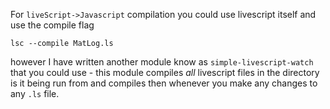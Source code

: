 For `liveScript->Javascript` compilation you could use livescript itself and use the compile flag

``
lsc --compile MatLog.ls
``

however I have written another module know as `simple-livescript-watch` that you could use - this module compiles *all* livescript files in the directory is it being run from and compiles then whenever you make any changes to any `.ls` file. 

